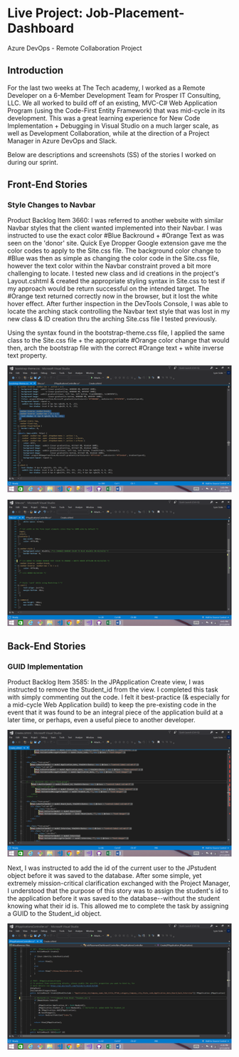 # Live Project: Job-Placement-Dashboard
Azure DevOps - Remote Collaboration Project

## Introduction
For the last two weeks at The Tech academy, I worked as a Remote Developer on a 6-Member Development Team for Prosper IT Consulting, LLC. We all worked to build off of an existing, MVC-C# Web Application Program (using the Code-First Entity Framework) that was mid-cycle in its development. This was a great learning experience for New Code Implementation + Debugging in Visual Studio on a much larger scale, as well as Development Collaboration, while at the direction of a Project Manager in Azure DevOps and Slack. 

Below are descriptions and screenshots (SS) of the stories I worked on during our sprint.


## Front-End Stories
### Style Changes to Navbar

Product Backlog Item 3660: 
I was referred to another website with similar Navbar styles that the client wanted implemented into their Navbar. I was instructed to use the exact color #Blue Backround + #Orange Text as was seen on the 'donor' site. Quick Eye Dropper Google extension gave me the color codes to apply to the Site.css file. The background color change to #Blue was then as simple as changing the color code in the Site.css file, however the text color within the Navbar constraint proved a bit more challenging to locate. I tested new class and id creations in the project's Layout.cshtml & created the appropriate styling syntax in Site.css to test if my approach would be return successful on the intended target. The #Orange text returned correctly now in the browser, but it lost the white hover effect. After further inspection in the DevTools Console, I was able to locate the arching stack controlling the Navbar text style that was lost in my new class & ID creation thru the arching Site.css file I tested previously. 

Using the syntax found in the bootstrap-theme.css file, I applied the same class to the Site.css file + the appropriate #Orange color change that would then, arch the bootstrap file with the correct #Orange text + white inverse text property.

![alt text](Screenshot_bootstrap-theme.png "bootstrap-theme.css")

![alt text](Screenshot_Navbar2.png "Site.css")


## Back-End Stories
### GUID Implementation

Product Backlog Item 3585: 
In the JPApplication Create view, I was instructed to remove the Student_id from the view. I completed this task with simply commenting out the code. I felt it best-practice (& especially for a mid-cycle Web Application build) to keep the pre-existing code in the event that it was found to be an integral piece of the application build at a later time, or perhaps, even a useful piece to another developer.

![alt text](Screenshot_Create.png "Create.cshtml")

Next, I was instructed to add the id of the current user to the JPstudent object before it was saved to the database. After some simple, yet extremely mission-critical clarification exchanged with the Project Manager, I understood that the purpose of this story was to assign the student's id to the application before it was saved to the database--without the student knowing what their id is. This allowed me to complete the task by assigning a GUID to the Student_id object.

![alt text](Screenshot_Student_id_GUID.png "JPApplicationsController.cs")

